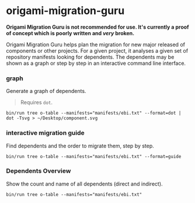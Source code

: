origami-migration-guru
=======================

**Origami Migration Guru is not recommended for use. It's currently a proof of concept which is poorly written and _very_ broken.**

Origami Migration Guru helps plan the migration for new major released of components or other projects. For a given project, it analyses a given set of repository manifests looking for dependents. The dependents may be shown as a graph or step by step in an interactive command line interface.

### graph

Generate a graph of dependents.

>Requires `dot`.

```
bin/run tree o-table --manifests="manifests/ebi.txt" --format=dot | dot -Tsvg > ~/Desktop/component.svg
```

### interactive migration guide

Find dependents and the order to migrate them, step by step.

```
bin/run tree o-table --manifests="manifests/ebi.txt" --format=guide
```

### Dependents Overview

Show the count and name of all dependents (direct and indirect).

```
bin/run tree o-table --manifests="manifests/ebi.txt"
```
